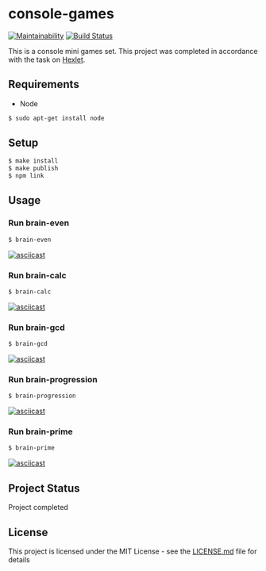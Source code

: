 # console-games

[![Maintainability](https://api.codeclimate.com/v1/badges/4064b504d1f90afafa09/maintainability)](https://codeclimate.com/github/alexrunfire/frontend-project-lvl1/maintainability)
[![Build Status](https://travis-ci.org/alexrunfire/frontend-project-lvl1.svg?branch=master)](https://travis-ci.org/alexrunfire/frontend-project-lvl1)

This is a console mini games set. This project was completed in accordance with the task on [Hexlet](https://hexlet.io).

## Requirements
* Node
```sh
$ sudo apt-get install node
```

## Setup

```sh
$ make install
$ make publish
$ npm link
```

## Usage

### Run brain-even

```sh
$ brain-even
```

[![asciicast](https://asciinema.org/a/KU8xkSZ6vUJPrvUMbmM2051Hg.svg)](https://asciinema.org/a/KU8xkSZ6vUJPrvUMbmM2051Hg)

### Run brain-calc

```sh
$ brain-calc
```

[![asciicast](https://asciinema.org/a/q5PZaWZZDfksK68gPe6LrNzXG.svg)](https://asciinema.org/a/q5PZaWZZDfksK68gPe6LrNzXG)

### Run brain-gcd

```sh
$ brain-gcd
```

[![asciicast](https://asciinema.org/a/3Ug8rXqVY2K6wipl2WpD1rPFD.svg)](https://asciinema.org/a/3Ug8rXqVY2K6wipl2WpD1rPFD)

### Run brain-progression

```sh
$ brain-progression
```

[![asciicast](https://asciinema.org/a/8dUtSM4WFkUQ75JOsUgJHUAyg.svg)](https://asciinema.org/a/8dUtSM4WFkUQ75JOsUgJHUAyg)

### Run brain-prime

```sh
$ brain-prime
```

[![asciicast](https://asciinema.org/a/27JgpzoSt7B13toWBMSdFWBWY.svg)](https://asciinema.org/a/27JgpzoSt7B13toWBMSdFWBWY)

## Project Status
Project completed

## License
This project is licensed under the MIT License - see the [LICENSE.md](LICENSE.md) file for details